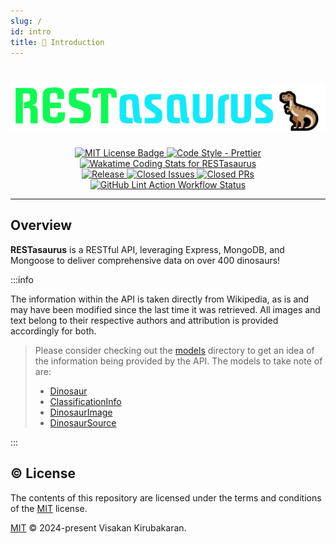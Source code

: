 ```yaml
---
slug: /
id: intro
title: 📖 Introduction
---
```


<h1 align="center">
    <img src="logo.png"/>
</h1>

<p align="center" id="badges">
 <a href="https://github.com/vikiru/restasaurus/blob/main/LICENSE">
  <img src="https://img.shields.io/badge/license-MIT-aqua" alt="MIT License Badge"/>
 </a>
 <a href="https://github.com/prettier/prettier">
  <img src="https://img.shields.io/badge/code_style-prettier-ff69b4.svg?style=flat-square" alt="Code Style - Prettier"/>
 </a>
 <a href="https://wakatime.com/@vikiru/projects/oducsokuft">
  <img src="https://wakatime.com/badge/github/vikiru/restasaurus.svg"
  alt="Wakatime Coding Stats for RESTasaurus"/>
 </a>
 <br/>
 <a href="https://github.com/vikiru/restasaurus/releases">
  <img src="https://img.shields.io/github/v/release/vikiru/restasaurus" alt="Release"/>
 </a>
 <a href="https://github.com/vikiru/restasaurus/issues?q=is%3Aissue+is%3Aclosed">
  <img src="https://img.shields.io/github/issues-closed/vikiru/restasaurus" alt="Closed Issues"/>
 </a>
 <a href="https://github.com/vikiru/restasaurus/pulls?q=is%3Apr+is%3Aclosed">
  <img src="https://img.shields.io/github/issues-pr-closed/vikiru/restasaurus?label=closed%20prs" alt="Closed PRs"/>
 </a>
 <br/>
 <a href="https://github.com/vikiru/restasaurus/actions/workflows/lint.yml">
  <img src="https://github.com/vikiru/restasaurus/actions/workflows/lint.yml/badge.svg" alt="GitHub Lint Action Workflow Status"/>
 </a>
</p>

---

## Overview

**RESTasaurus** is a RESTful API, leveraging Express, MongoDB, and Mongoose to deliver comprehensive data on over 400 dinosaurs!

:::info

The information within the API is taken directly from Wikipedia, as is and may have been modified since the last time it was retrieved. All images and text belong to their respective authors and attribution is provided accordingly for both.

> Please consider checking out the [models](./app/models/) directory to get an idea of the information being provided by the API. The models to take note of are:
>
> -   [Dinosaur](./app/models/Dinosaur.js)
> -   [ClassificationInfo](./app/models/ClassificationInfo.js)
> -   [DinosaurImage](./app/models/DinosaurImage.js)
> -   [DinosaurSource](./app/models/DinosaurSource.js)

:::

## ©️ License

The contents of this repository are licensed under the terms and conditions of the [MIT](https://choosealicense.com/licenses/mit/) license.

[MIT](./LICENSE) © 2024-present Visakan Kirubakaran.
